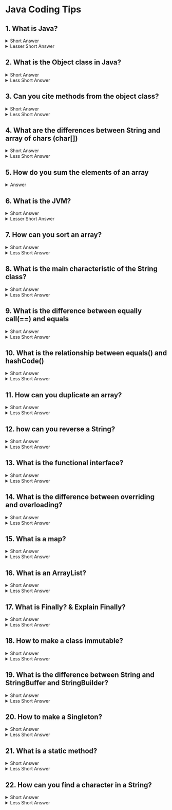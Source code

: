 # Java Coding Tips

## 1. What is Java?
<details>
  <summary>Short Answer</summary>

A programming language
</details>

<details>
  <summary>Lesser Short Answer</summary>

An object-oriented programming language with some lists of functional programming in it and actually more and more. Object-oriented programming means four things abstraction, capsulation, inheritance and polymorphism that Java supports all that. One restriction though it does not support multiple linear returns meaning that one class can only extend one other class. And I have a last one for you Java is a statically typed language meaning that the type of any variable you create or receive is known ad compiled timer even if you define the type with vowel the compiler will guess the type of this variable for you
</details>

## 2. What is the Object class in Java?
<details>
  <summary>Short Answer</summary>
  
The super class of every class you can create
</details>

<details>
  <summary>Less Short Answer</summary>

When you create a class you can explicitly extend another class with the extends keyword you can even declare that you extend the object class this is fine it's dumb because you don't need it but it's legal.
  
Remember a class can only extend one class in Java, multiple linear returns is not allowed. If you do not declare that your class extends anything which is fine then the compiler will make your class extend the object class for you so in the end every class in Java extends the object class
</details>

## 3. Can you cite methods from the object class?
<details>
  <summary>Short Answer</summary>

toString(), equals() and hashCode()
</details>

<details>
  <summary>Less Short Answer</summary>

There are more. getClass() gives you the class of the subject wait(), notify() and notifyAll(). These are used in concrete programming and never call these methods unless you really know what you're doing here. Finalize(), that one you should not override it anymore because it is deprecated and whatever you put in this method is most of the time buggy, most of the time, and the last one is cloner same stay away from this method so in a nutshell toString(), equals() and  hashCode() these are the most used ones
</details>

## 4. What are the differences between String and array of chars (char[])
<details>
  <summary>Short Answer</summary>

String is an object with many useful methods, An array only has methods from object and they are not very useful
</details>

<details>
  <summary>Less Short Answer</summary>

- String is a class with useful methods that chat[] has not
- String is non-modifiable

String of character is non-modifiable in Java, once you've created one you cannot modify it. The size of an array is fixed once created you cannot add elements to it, but you can replace one element by another.

How can you compare string? Just use their equals() method, trying to compare an array with its `equals()` method doesn't do what you would expect. You need to use `equals()` from the arrays Factory class(`Arrays.equals()`) and the same goes for the `toString()` method you need to use `toString()` from the same arrays factory class(`Arrays.toString()`) to properly print an array.

One last word, you can create a string a prominent array of chars by calling `new String()` and passing this array as an argument

```java
char[] letters = {'h', 'e', 'l', 'l', 'o'};
String hello = new String(letters);
```

</details>

## 5. How do you sum the elements of an array
<details>
  <summary>Answer</summary>

Two solutions are, a dumb one & old-fashioned that everyone knows, and a great one

- The first one iterate over the array, add the elements to the sum variable, don't forget to set it to zero at the start and you're done and the result is 10.
  - ```java
    int[] ints = {0, 1, 2, 3, 4};
    int sum = 0;
    for (int element: ints) {
        sum += element;
    }
    System.out.println("sum = " + sum); // sum = 10
    ``` 
- The second one, make your stream from your array and just call `sum()`, of course the result is the same and by the way you can also call `min()`, `max()` and `average()` on the stream. Yes this is the one I prefer, it's simpler cleaner and more readable
  - ```java
    import java.util.Arrays;

    int[] ints = {0, 1, 2, 3, 4};
    int sum = Arrays.stream(ints).sum();
    System.out.println("sum = " + sum); // sum = 10
    double average = Arrays.stream(ints).average().orElseThrow();
    System.out.println("average = " + average); // average = 2.0
    ``` 
</details>

## 6. What is the JVM?
<details>
  <summary>Short Answer</summary>

Java virtual machine
</details>

<details>
  <summary>Lesser Short Answer</summary>

The piece of software that can run your Java code. The JVM does many things for you besides running your application among many other things. It handles the memory of your application with an element called the `Garbage Collector` or `GC`. It optimizes the code that you're running with another element called the `Just In Time` compiler or `JIT` and it handles the security of your application making sure that no undesired code can sneak in and be executed on your behalf. One last word if someone talks to you about hotspot that's the name of the open sourced jvm developed by defaults at the Open JDK.
</details>

## 7. How can you sort an array?
<details>
  <summary>Short Answer</summary>

There is a method for that called `Arrays.sort(tab)` that's all. Pass your retreat and that's it.
</details>

<details>
  <summary>Less Short Answer</summary>

When you need to sort something, forget about writing a sort algorithm yourself. What about the best sorting algorithm that's actually a tough question but you don't need to worry about that because a `Arrays.sort(...)` does the job for you. Now if you really want to shine during an interview, you can cite three algorithms, `QuickSort`, `HeapSort` and `TimSort`.

The one used in a `Arrays.sort(...)` is called `dual pivot quicksort`. One last word never cite `BubbleSort` unless you want to say that it's a terrible algorithm
</details>

## 8. What is the main characteristic of the String class?
<details>
  <summary>Short Answer</summary>

This class(String) is non-modifiable
</details>

<details>
  <summary>Less Short Answer</summary>

There is no way to modify an instance of the string class that one it has been created so if you call `.toUpperCase()`, it does not change a string, it creates a new strings that holds the results. If you really want a string of characters that you can modify then you can use a specific class called `StringBuilder`. It's not a string it actually wraps an array of chars or bytes you can modify the content of this array and you can create a string from it by calling `toString()` on it.

One last word, you use a plus(`+`) to concatenate strings, forget about using the old string builder pattern, it's useless well most of the time
</details>

## 9. What is the difference between equally call(==) and equals
<details>
  <summary>Short Answer</summary>

Equally called(==) compare the references and equals calls a method
</details>

<details>
  <summary>Less Short Answer</summary>

If you compare strings with equal equal(==) you may get the answer false even if the strings have the same value. In a nutshell equal equal(==) is good to compare things that are not objects, int, long and alike.

You should never compare floats or double with equal equal(==) when you need to compare Floats or Double, what you should be doing is compute the absolute value of their differences and check if it is lesser than a very small value.

One last thing everything is a reference in Java so most of the time calling equal equal(==)  on object is wrong
</details>

## 10. What is the relationship between equals() and hashCode()
<details>
  <summary>Short Answer</summary>

Java specification says, if two objects are equals then they should have the same `hashCode`
</details>

<details>
  <summary>Less Short Answer</summary>

It means that when you override `equals()` then you should always override `hashCode()` as well. The Java spec says two objects that are equals must have the same hash code but the contrary is not true, you can have two objects with the same hash code but that are different. One last thing always use your IDE to write these methods, first your IDE, do not forget to override both methods and second it will give you a better implementation than the one you will write well most of the time
</details>

## 11. How can you duplicate an array?
<details>
  <summary>Short Answer</summary>

You have two solutions `Arrays.copyOf()` and `System.arrayCopy()`
</details>

<details>
  <summary>Less Short Answer</summary>

You have a clone method on Arrays `array.clone()` internally it returns an object that is cast to the right type so performance wise it's not ideal. Both `Arrays.copyOf()` and `System.arrayCopy()` need a destination array in which they copy your source array. `Arrays.copyOf()` of can truncate your source array if it's bigger than the destination array or can add it if it's smaller. `System.arrayCopy()` has a richer API. It can copy a portion of your source array in the destination array. One last word, `Arrays.copyOf()` calls `System.arrayCopy()` internally, so you can use the one you prefer
</details>

## 12. how can you reverse a String?
<details>
  <summary>Short Answer</summary>

  Wrap it in a `StringBuilder` and call `reverse()`
</details>

<details>
  <summary>Less Short Answer</summary>

  The string class is non-modifiable, so you cannot change what the string is. All you can do is create another string and that is the reverse of the first one. Looping over the letters of your string to reverse it is actually what the reverse method from `StringBuilder` is doing so don't bother re-inventing the wheel it's there for you to use it. 
  
  StringBuilder is a modifiable class so the letters are reversed internally. One last word to get the reversed string, you just need to call `toString()` on your StringBuilder object
</details>

## 13. What is the functional interface?
<details>
  <summary>Short Answer</summary>

An interface with only one abstract method
</details>

<details>
  <summary>Less Short Answer</summary>

Functional interfaces can be implemented with `Lambda Expressions`. Java is a statically typed language so all your variables have a type and all these types are known at compile time. The type of a Lambda is always a functional interface, no exception. A functional interface can contain any number of default all static methods it can have any method from the object class as abstract methods and only one abstract method that is the one that your Lambda has to implement.

One last word you can add the `@FunctionalInterface` annotation on your interface the compiler will then tell you if you got it right or not
</details>

## 14. What is the difference between overriding and overloading?
<details>
  <summary>Short Answer</summary>

`overriding` has to do with inheritance, `overloading` does not
</details>

<details>
  <summary>Less Short Answer</summary>

`Overloading` is the same method with different parameters, `overriding` is the redefinition of a method from a superclass in a subclass. When your code calls a method with different overloads, the compiler decides which method to call so overloading is result at compile time. This is called early binding and Overriding is not. The compiler cannot resolve the call, it is result at runtime this is called late binding. One last word you can prevent a method from being overridden by declaring it final with the `final` keyword, you cannot prevent the method from having different overloads
</details>

## 15. What is a map?
<details>
  <summary>Short Answer</summary>

`Map is an interface`

An object that maps keys to values
</details>

<details>
  <summary>Less Short Answer</summary>

Map is an interface from the `collections` framework, it's canonical implementation is a `HashMap`. You cannot have duplicates among the keys of a map and a given key can map a single value. There is no concept of multi-map in the `collections` framework where a key can be bound to several value, but you can map a key to a list of values. Only use non-modifiable objects for your keys small strings a few characters are enough or longer prefer them over integers even for small values. One last word the `HashMap` class supports null keys and null values but please don't do that, it will put you in trouble
</details>

## 16. What is an ArrayList?
<details>
  <summary>Short Answer</summary>

An implementation of the list interface backed by an array
</details>

<details>
  <summary>Less Short Answer</summary>

ArrayList is sometimes called the dynamic array because when the internal array of an ArrayList becomes full, it is transparently copied in a larger array. Be careful though because this array can only grow, it never shrinks so when all the ArrayList can become really fat in your application and eat up a lot of memory. One last thing ArrayList is your best choice for list implementation forget about linked list. LinkedLists are good for Stacks, we'll talk more on that another time
</details>

## 17. What is Finally? & Explain Finally?
<details>
  <summary>Short Answer</summary>

`Finally` marks a block after a try block that is always executed when the try block exits
</details>

<details>
  <summary>Less Short Answer</summary>

Always means even if there is a return, a continue, a break or an exception that causes the try block to exit. The finally block is the key tool to properly clean up resources that are not `Auto Closable` your best choice to open an auto closable resource is the try with resources statement because it takes care of the closing of this resource for you. Resources that are not Auto closable should be released in a finally block that's the case for `ReentrantLock` for instance or for `Semaphores`. One last word in case of a return in the try block the finally block is evaluated after the return

```java
class Scratch {
    public static void main(String[] args) {
        System.out.println("average = " + age());
    }
    private static int age() {
        try {
            return 1;
        } finally {
            return 2;
        }
    }
}
// average = 2
```
</details>

## 18. How to make a class immutable?
<details>
  <summary>Short Answer</summary>

Use `records` if you can
</details>

<details>
  <summary>Less Short Answer</summary>

If you cannot use record, make all the fields of this class `final` and don't forget to make this class `final` also because if you don't someone could add some mutable state to this class using inner returns and pass it around using polymorphism. Do not forget to make defensive copies of the modifiable objects you get as arguments in your Constructor like lists, maps and the alike and the same for your accessors make sure they do not leak references to your internal state that could be modifiable, use a defensive copy where you need it. One last thing String, Integer, Long and all the wrapper classes of the jdk are non-modifiable you can check them to see how they work
</details>

## 19. What is the difference between String and StringBuffer and StringBuilder?
<details>
  <summary>Short Answer</summary>

`String`is non-modifiable, `StringBuilder` is modifiable and `StringBuffer` is thread safe
</details>

<details>
  <summary>Less Short Answer</summary>

`StringBuffer` is rarely used. `StringBuilder` is nice for certain string manipulations like reversing a string or inserting a character.

Should you use string Builder to concatenate strings? Most of the time no if you're using Java 9 and later, string concatenation with plus has been optimized. If you're using Java 8 then in many cases concatenation with plus is in fact compiled with `StringBuilder`

One last word if you are joining string elements from a list or an array consider using `String.join()` the `StringJoiner` class and the `Collectors.joining()` character
</details>

## 20. How to make a Singleton?
<details>
  <summary>Short Answer</summary>

One pattern, you use an `enum` with a single value
</details>

<details>
  <summary>Less Short Answer</summary>

The pattern that uses a class with a private Constructor, a private static field and a factory method that tests if the private field is new or not is more complex either non-thread safe or buggy or both, making it thread safe using a double check locking is also buggy. Just look for this bug on your favorite search engine. Using anonym is super simple, thread safe, guaranteed bug free at the jvm level and recommended by the best experts.

One last word this any based pattern is used in many places in the jdk, you can check the source code of the `Comparator.naturalOrder()` factory method for example
</details>

## 21. What is a static method?
<details>
  <summary>Short Answer</summary>

A method declared with the `static` keyword
</details>

<details>
  <summary>Less Short Answer</summary>

A method that you can invoke without creating any object. You can invoke a static method with a class name, you can even invoke a static method through a null object. A static method cannot call a `non-static` method from the same class. Static methods are useful to implement processors or computations some classes only have static methods like Math, Arrays or Collections.

One last word, static methods are sometimes called Factory methods because they can be used to create objects in a certain way like `List.of()` that creates an empty list. Classes with only static methods are sometimes called Factory classes
</details>

## 22. How can you find a character in a String?
<details>
  <summary>Short Answer</summary>

There is a method for that called `indexOf()`
</details>

<details>
  <summary>Less Short Answer</summary>

The `string.indexOf()` method has several overloads, one just take a character in the form of an int, another char and int because Java supports Unicode and some characters cannot be encoded on a single char, another one takes a string because index of can also find small strings in bigger strings. Both can also take an index used to start the search from, indexOf returns the index or the first occurrence of the character or the string so if you want to find all the occurrences of a single letter you can loop in that way.

One last word is the character or the string is not found index of returns -1

</details>